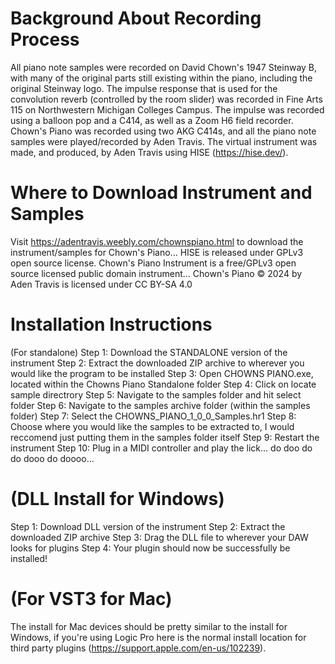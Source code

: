 # Background About Recording Process
All piano note samples were recorded on David Chown's 1947 Steinway B, with many of the original parts still existing within the piano, including the original Steinway logo. 
The impulse response that is used for the convolution reverb (controlled by the room slider) was recorded in Fine Arts 115 on Northwestern Michigan Colleges Campus. The impulse was recorded using a balloon pop and a C414, as well as a Zoom H6 field recorder. 
Chown's Piano was recorded using two AKG C414s, and all the piano note samples were played/recorded by Aden Travis. The virtual instrument was made, and produced, by Aden Travis using HISE (https://hise.dev/).

# Where to Download Instrument and Samples
Visit https://adentravis.weebly.com/chownspiano.html to download the instrument/samples for Chown's Piano...
HISE is released under GPLv3 open source license. Chown's Piano Instrument is a free/GPLv3 open source licensed public domain instrument... 
Chown's Piano © 2024 by Aden Travis is licensed under CC BY-SA 4.0 

# Installation Instructions
(For standalone)
Step 1: Download the STANDALONE version of the instrument
Step 2: Extract the downloaded ZIP archive to wherever you would like the program to be installed
Step 3: Open CHOWNS PIANO.exe, located within the Chowns Piano Standalone folder
Step 4: Click on locate sample directrory
Step 5: Navigate to the samples folder and hit select folder
Step 6: Navigate to the samples archive folder (within the samples folder)
Step 7: Select the CHOWNS_PIANO_1_0_0_Samples.hr1
Step 8: Choose where you would like the samples to be extracted to, I would reccomend just putting them in the samples folder itself
Step 9: Restart the instrument
Step 10: Plug in a MIDI controller and play the lick... do doo do do dooo do doooo...

# (DLL Install for Windows)
Step 1: Download DLL version of the instrument
Step 2: Extract the downloaded ZIP archive
Step 3: Drag the DLL file to wherever your DAW looks for plugins
Step 4:  Your plugin should now be successfully be installed!

# (For VST3 for Mac)
The install for Mac devices should be pretty similar to the install for Windows, if you're using Logic Pro here is the normal install location for third party plugins (https://support.apple.com/en-us/102239).

